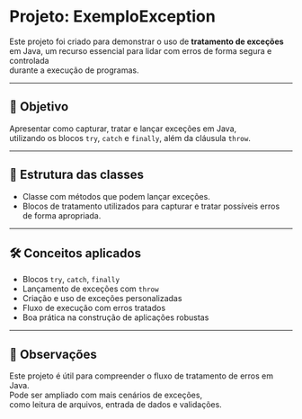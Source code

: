 # Projeto: ExemploException

Este projeto foi criado para demonstrar o uso de **tratamento de exceções**  
em Java, um recurso essencial para lidar com erros de forma segura e controlada  
durante a execução de programas.

---

## 🎯 Objetivo

Apresentar como capturar, tratar e lançar exceções em Java,  
utilizando os blocos `try`, `catch` e `finally`, além da cláusula `throw`.

---

## 🧱 Estrutura das classes

- Classe com métodos que podem lançar exceções.
- Blocos de tratamento utilizados para capturar e tratar possíveis erros  
  de forma apropriada.

---

## 🛠️ Conceitos aplicados

- Blocos `try`, `catch`, `finally`
- Lançamento de exceções com `throw`
- Criação e uso de exceções personalizadas
- Fluxo de execução com erros tratados
- Boa prática na construção de aplicações robustas

---

## 📌 Observações

Este projeto é útil para compreender o fluxo de tratamento de erros em Java.  
Pode ser ampliado com mais cenários de exceções,  
como leitura de arquivos, entrada de dados e validações.